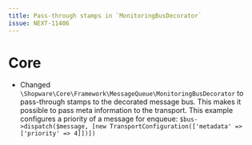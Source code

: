 ```yaml
---
title: Pass-through stamps in `MonitoringBusDecorator`
issue: NEXT-11406 
---
```

# Core
* Changed `\Shopware\Core\Framework\MessageQueue\MonitoringBusDecorator` to pass-through stamps to the decorated message bus. This makes it possible to pass meta information to the transport. This example configures a priority of a message for enqueue: `$bus->dispatch($message, [new TransportConfiguration(['metadata' => ['priority' => 4]])])` 

